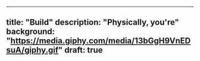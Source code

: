 
---
title: "Build"
description: "Physically, you're"
background: "https://media.giphy.com/media/13bGgH9VnEDsuA/giphy.gif"
draft: true
---
